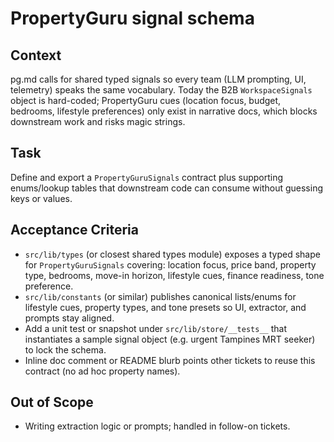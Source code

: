 # PropertyGuru signal schema

## Context
pg.md calls for shared typed signals so every team (LLM prompting, UI, telemetry) speaks the same vocabulary. Today the B2B `WorkspaceSignals` object is hard-coded; PropertyGuru cues (location focus, budget, bedrooms, lifestyle preferences) only exist in narrative docs, which blocks downstream work and risks magic strings.

## Task
Define and export a `PropertyGuruSignals` contract plus supporting enums/lookup tables that downstream code can consume without guessing keys or values.

## Acceptance Criteria
- `src/lib/types` (or closest shared types module) exposes a typed shape for `PropertyGuruSignals` covering: location focus, price band, property type, bedrooms, move-in horizon, lifestyle cues, finance readiness, tone preference.
- `src/lib/constants` (or similar) publishes canonical lists/enums for lifestyle cues, property types, and tone presets so UI, extractor, and prompts stay aligned.
- Add a unit test or snapshot under `src/lib/store/__tests__` that instantiates a sample signal object (e.g. urgent Tampines MRT seeker) to lock the schema.
- Inline doc comment or README blurb points other tickets to reuse this contract (no ad hoc property names).

## Out of Scope
- Writing extraction logic or prompts; handled in follow-on tickets.
